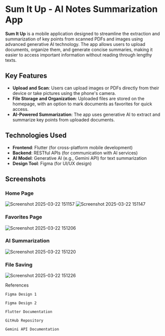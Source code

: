 # Sum It Up - AI Notes Summarization App

**Sum It Up** is a mobile application designed to streamline the extraction and summarization of key points from scanned PDFs and images using advanced generative AI technology. The app allows users to upload documents, organize them, and generate concise summaries, making it easier to access important information without reading through lengthy texts. 

## Key Features
- **Upload and Scan**: Users can upload images or PDFs directly from their device or take pictures using the phone's camera.
- **File Storage and Organization**: Uploaded files are stored on the homepage, with an option to mark documents as favorites for quick access.
- **AI-Powered Summarization**: The app uses generative AI to extract and summarize key points from uploaded documents.

## Technologies Used
- **Frontend**: Flutter (for cross-platform mobile development)
- **Backend**: RESTful APIs (for communication with AI services)
- **AI Model**: Generative AI (e.g., Gemini API) for text summarization
- **Design Tool**: Figma (for UI/UX design)

## Screenshots
### Home Page
![Screenshot 2025-03-22 151157](https://github.com/user-attachments/assets/eb3213fb-6638-4b52-ad9d-560494266a89)
![Screenshot 2025-03-22 151147](https://github.com/user-attachments/assets/c5da95f4-5718-4384-9657-75dd271c0842)

### Favorites Page
![Screenshot 2025-03-22 151206](https://github.com/user-attachments/assets/92c5d042-fb07-4a4d-b251-9824868a2122)

### AI Summarization
![Screenshot 2025-03-22 151220](https://github.com/user-attachments/assets/4cafa4d9-d0f9-46ea-b024-dbe78144f29e)

### File Saving
![Screenshot 2025-03-22 151226](https://github.com/user-attachments/assets/edc8a779-b767-4416-bd57-5987b20a7aae)

References

    Figma Design 1

    Figma Design 2

    Flutter Documentation

    GitHub Repository

    Gemini API Documentation
